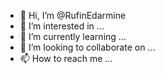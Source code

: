 - 👋 Hi, I’m @RufinEdarmine
- 👀 I’m interested in ...
- 🌱 I’m currently learning ...
- 💞️ I’m looking to collaborate on ...
- 📫 How to reach me ...

<!---
RufinEdarmine/RufinEdarmine is a ✨ special ✨ repository because its `README.md` (this file) appears on your GitHub profile.
You can click the Preview link to take a look at your changes.
--->

